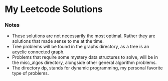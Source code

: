 # My Leetcode Solutions

### Notes
* These solutions are not necessarily the most optimal. Rather they are solutions that made sense to me at the time.
* Tree problems will be found in the graphs directory, as a tree is an acyclic connected graph.
* Problems that require some mystery data structures to solve, will be in the misc_algos directory, alongside other general algorithm problems.
* The directory dp, stands for dynamic programming, my personal favorite type of problems.
